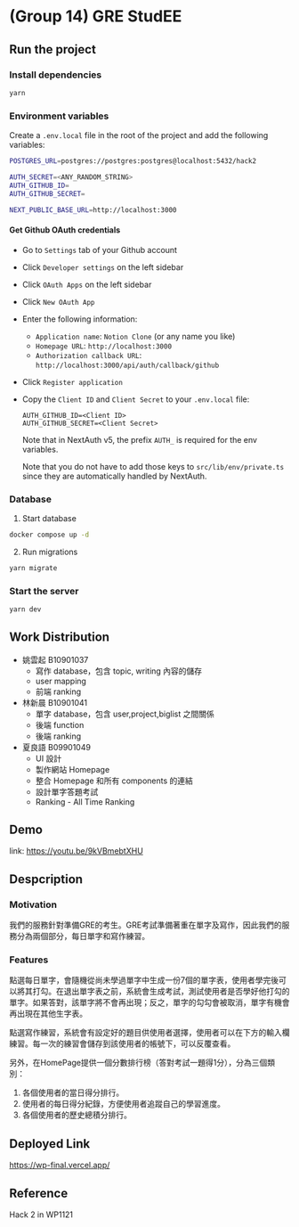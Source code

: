 # (Group 14) GRE StudEE

## Run the project

### Install dependencies

```bash
yarn
```

### Environment variables

Create a `.env.local` file in the root of the project and add the following variables:

```bash
POSTGRES_URL=postgres://postgres:postgres@localhost:5432/hack2

AUTH_SECRET=<ANY_RANDOM_STRING>
AUTH_GITHUB_ID=
AUTH_GITHUB_SECRET=

NEXT_PUBLIC_BASE_URL=http://localhost:3000
```

#### Get Github OAuth credentials

- Go to `Settings` tab of your Github account
- Click `Developer settings` on the left sidebar
- Click `OAuth Apps` on the left sidebar
- Click `New OAuth App`
- Enter the following information:
  - `Application name`: `Notion Clone` (or any name you like)
  - `Homepage URL`: `http://localhost:3000`
  - `Authorization callback URL`: `http://localhost:3000/api/auth/callback/github`
- Click `Register application`
- Copy the `Client ID` and `Client Secret` to your `.env.local` file:

  ```text
  AUTH_GITHUB_ID=<Client ID>
  AUTH_GITHUB_SECRET=<Client Secret>
  ```

  Note that in NextAuth v5, the prefix `AUTH_` is required for the env variables.

  Note that you do not have to add those keys to `src/lib/env/private.ts` since they are automatically handled by NextAuth.

### Database

1. Start database

```bash
docker compose up -d
```

2. Run migrations

```bash
yarn migrate
```

### Start the server

```bash
yarn dev
```

## Work Distribution
- 姚雲起 B10901037
  - 寫作 database，包含 topic, writing 內容的儲存
  - user mapping
  - 前端 ranking
- 林新晨 B10901041
  - 單字 database，包含 user,project,biglist 之間關係
  - 後端 function
  - 後端 ranking
- 夏良語 B09901049
  - UI 設計
  - 製作網站 Homepage
  - 整合 Homepage 和所有 components 的連結
  - 設計單字答題考試
  - Ranking - All Time Ranking

## Demo 
link: https://youtu.be/9kVBmebtXHU

## Despcription

### Motivation

我們的服務針對準備GRE的考生。GRE考試準備著重在單字及寫作，因此我們的服務分為兩個部分，每日單字和寫作練習。

### Features
點選每日單字，會隨機從尚未學過單字中生成一份7個的單字表，使用者學完後可以將其打勾。在退出單字表之前，系統會生成考試，測試使用者是否學好他打勾的單字。如果答對，該單字將不會再出現；反之，單字的勾勾會被取消，單字有機會再出現在其他生字表。

點選寫作練習，系統會有設定好的題目供使用者選擇，使用者可以在下方的輸入欄練習。每一次的練習會儲存到該使用者的帳號下，可以反覆查看。

另外，在HomePage提供一個分數排行榜（答對考試一題得1分），分為三個類別：
1. 各個使用者的當日得分排行。
2. 使用者的每日得分紀錄，方便使用者追蹤自己的學習進度。
3. 各個使用者的歷史總積分排行。

## Deployed Link
https://wp-final.vercel.app/

## Reference
Hack 2 in WP1121

